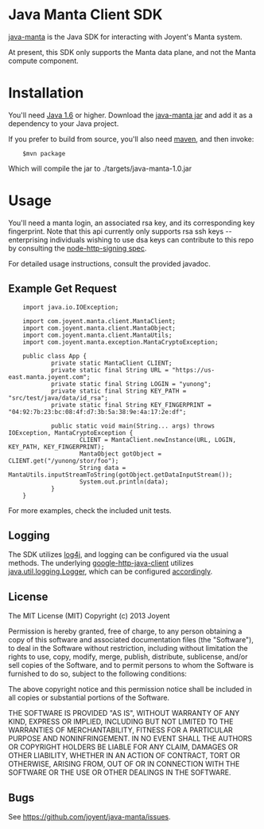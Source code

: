 # Java Manta Client SDK
[java-manta](http://joyent.github.com/java-manta) is the Java SDK for interacting
with Joyent's Manta system.

At present, this SDK only supports the Manta data plane, and not the Manta
compute component.

# Installation
You'll need [ Java
1.6](http://www.oracle.com/technetwork/java/javase/downloads/index.html)
or higher. Download the [java-manta
jar](https://github.com/joyent/java-manta/blob/master/target/java-manta-1.0.jar)
and add it as a dependency to your Java project.

If you prefer to build from source, you'll also need
[maven](https://maven.apache.org/), and then invoke:

        $mvn package

Which will compile the jar to ./targets/java-manta-1.0.jar

# Usage

You'll need a manta login, an associated rsa key, and its corresponding key
fingerprint. Note that this api currently only supports rsa ssh keys --
enterprising individuals wishing to use dsa keys can contribute to this repo by
consulting the [node-http-signing
spec](https://github.com/joyent/node-http-signature/blob/master/http_signing.md).

For detailed usage instructions, consult the provided javadoc.

## Example Get Request
        import java.io.IOException;

        import com.joyent.manta.client.MantaClient;
        import com.joyent.manta.client.MantaObject;
        import com.joyent.manta.client.MantaUtils;
        import com.joyent.manta.exception.MantaCryptoException;

        public class App {
                private static MantaClient CLIENT;
                private static final String URL = "https://us-east.manta.joyent.com";
                private static final String LOGIN = "yunong";
                private static final String KEY_PATH = "src/test/java/data/id_rsa";
                private static final String KEY_FINGERPRINT = "04:92:7b:23:bc:08:4f:d7:3b:5a:38:9e:4a:17:2e:df";

                public static void main(String... args) throws IOException, MantaCryptoException {
                        CLIENT = MantaClient.newInstance(URL, LOGIN, KEY_PATH, KEY_FINGERPRINT);
                        MantaObject gotObject = CLIENT.get("/yunong/stor/foo");
                        String data = MantaUtils.inputStreamToString(gotObject.getDataInputStream());
                        System.out.println(data);
                }
        }


For more examples, check the included unit tests.

## Logging

The SDK utilizes [log4j](https://logging.apache.org/log4j/1.2/), and logging
can be configured via the usual methods. The underlying
[google-http-java-client](https://code.google.com/p/google-http-java-client/)
utilizes
[java.util.logging.Logger](http://docs.oracle.com/javase/7/docs/api/java/util/logging/Logger.html),
which can be configured
[accordingly](https://code.google.com/p/google-http-java-client/wiki/HTTP).


## License

The MIT License (MIT)
Copyright (c) 2013 Joyent

Permission is hereby granted, free of charge, to any person obtaining a copy of
this software and associated documentation files (the "Software"), to deal in
the Software without restriction, including without limitation the rights to
use, copy, modify, merge, publish, distribute, sublicense, and/or sell copies of
the Software, and to permit persons to whom the Software is furnished to do so,
subject to the following conditions:

The above copyright notice and this permission notice shall be included in all
copies or substantial portions of the Software.

THE SOFTWARE IS PROVIDED "AS IS", WITHOUT WARRANTY OF ANY KIND, EXPRESS OR
IMPLIED, INCLUDING BUT NOT LIMITED TO THE WARRANTIES OF MERCHANTABILITY,
FITNESS FOR A PARTICULAR PURPOSE AND NONINFRINGEMENT. IN NO EVENT SHALL THE
AUTHORS OR COPYRIGHT HOLDERS BE LIABLE FOR ANY CLAIM, DAMAGES OR OTHER
LIABILITY, WHETHER IN AN ACTION OF CONTRACT, TORT OR OTHERWISE, ARISING FROM,
OUT OF OR IN CONNECTION WITH THE SOFTWARE OR THE USE OR OTHER DEALINGS IN THE
SOFTWARE.

## Bugs

See <https://github.com/joyent/java-manta/issues>.

